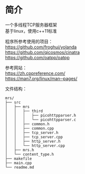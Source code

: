 # 简介

一个多线程TCP服务器框架  
基于linux，使用c++11标准  

程序所参考使用的项目：  
https://github.com/froghui/yolanda  
https://github.com/qicosmos/cinatra  
https://github.com/oatpp/oatpp  

参考网站：  
https://zh.cppreference.com/  
https://man7.org/linux/man─pages/  

文件结构：  
```
mrs/
├── src
│   ├── mrs
│   │   ├── third
│   │   │   ├── picohttpparser.h
│   │   │   └── picohttpparser.c
│   │   ├── common.h
│   │   ├── common.cpp
│   │   ├── tcp_server.h
│   │   ├── tcp_server.cpp
│   │   ├── http_server.h
│   │   └── http_server.cpp
│   ├── mrs.h
│   └── content_type.h
├── makefile
├── main.cpp
└── readme.md
```